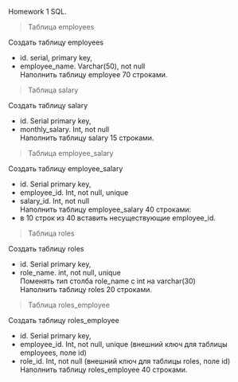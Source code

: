 Homework 1 SQL.

> Таблица employees

Создать таблицу employees  
- id. serial,  primary key,  
- employee_name. Varchar(50), not null  
Наполнить таблицу employee 70 строками.

> Таблица salary

Создать таблицу salary  
- id. Serial  primary key,  
- monthly_salary. Int, not null  
Наполнить таблицу salary 15 строками.

> Таблица employee_salary

Создать таблицу employee_salary  
- id. Serial  primary key,  
- employee_id. Int, not null, unique  
- salary_id. Int, not null  
Наполнить таблицу employee_salary 40 строками:  
- в 10 строк из 40 вставить несуществующие employee_id.

> Таблица roles

Создать таблицу roles  
- id. Serial  primary key,  
- role_name. int, not null, unique  
Поменять тип столба role_name с int на varchar(30)  
Наполнить таблицу roles 20 строками.

> Таблица roles_employee

Создать таблицу roles_employee  
- id. Serial  primary key,  
- employee_id. Int, not null, unique (внешний ключ для таблицы employees, поле id)  
- role_id. Int, not null (внешний ключ для таблицы roles, поле id)  
Наполнить таблицу roles_employee 40 строками.
